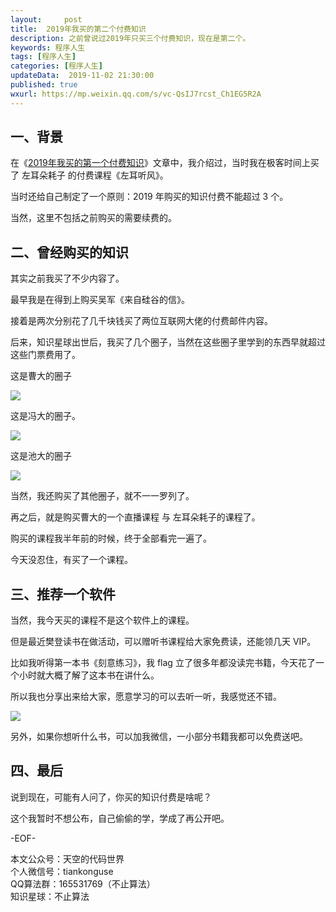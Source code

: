 ```yaml
---   
layout:     post  
title:  2019年我买的第二个付费知识  
description: 之前曾说过2019年只买三个付费知识，现在是第二个。  
keywords: 程序人生  
tags: [程序人生]    
categories: [程序人生]  
updateData:  2019-11-02 21:30:00  
published: true  
wxurl: https://mp.weixin.qq.com/s/vc-QsIJ7rcst_Ch1EG5R2A  
---  
```



## 一、背景  


在《[2019年我买的第一个付费知识](https://mp.weixin.qq.com/s/dWm_rdSxo3K2sApAzfwWVw)》文章中，我介绍过，当时我在极客时间上买了 左耳朵耗子 的付费课程《左耳听风》。  


当时还给自己制定了一个原则：2019 年购买的知识付费不能超过 3 个。  


当然，这里不包括之前购买的需要续费的。  


## 二、曾经购买的知识  


其实之前我买了不少内容了。  


最早我是在得到上购买吴军《来自硅谷的信》。 


接着是两次分别花了几千块钱买了两位互联网大佬的付费邮件内容。  


后来，知识星球出世后，我买了几个圈子，当然在这些圈子里学到的东西早就超过这些门票费用了。  


这是曹大的圈子   


![](//res2019.tiankonguse.com/images/2019/11/02/001.jpg)  


这是冯大的圈子。  


![](//res2019.tiankonguse.com/images/2019/11/02/002.jpg)  


这是池大的圈子  


![](//res2019.tiankonguse.com/images/2019/11/02/003.jpg)  


当然，我还购买了其他圈子，就不一一罗列了。  


再之后，就是购买曹大的一个直播课程 与 左耳朵耗子的课程了。  


购买的课程我半年前的时候，终于全部看完一遍了。  


今天没忍住，有买了一个课程。 


## 三、推荐一个软件  


当然，我今天买的课程不是这个软件上的课程。  


但是最近樊登读书在做活动，可以赠听书课程给大家免费读，还能领几天 VIP。  


比如我听得第一本书《刻意练习》，我 flag 立了很多年都没读完书籍，今天花了一个小时就大概了解了这本书在讲什么。  


所以我也分享出来给大家，愿意学习的可以去听一听，我感觉还不错。  


![](//res2019.tiankonguse.com/images/2019/11/02/004.jpg)  


另外，如果你想听什么书，可以加我微信，一小部分书籍我都可以免费送吧。  



## 四、最后  


说到现在，可能有人问了，你买的知识付费是啥呢？  


这个我暂时不想公布，自己偷偷的学，学成了再公开吧。  



-EOF-  


本文公众号：天空的代码世界  
个人微信号：tiankonguse  
QQ算法群：165531769（不止算法）  
知识星球：不止算法  

